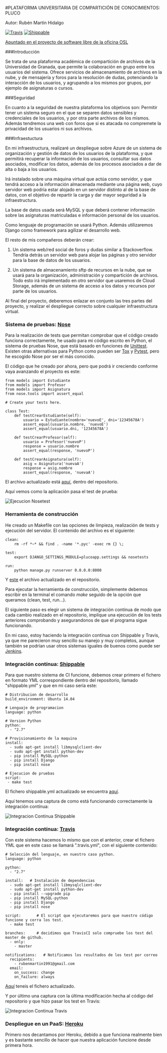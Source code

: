 #PLATAFORMA UNIVERSITARIA DE COMPARTICIÓN DE CONOCIMIENTOS: PLUCO

Autor: Rubén Martín Hidalgo

[![Travis](https://secure.travis-ci.org/romilgildo/IV-PLUCO-RMH.png)](http://travis-ci.org/romilgildo/IV-PLUCO-RMH) [![Shippable](https://img.shields.io/shippable/561d708d1895ca44741d9f63.svg)](https://app.shippable.com/projects/561d708d1895ca44741d9f63)

[Apuntado en el proyecto de software libre de la oficina OSL](http://osl.ugr.es/bases-de-los-premios-a-proyectos-libres-de-la-ugr/)

###Introducción

Se trata de una plataforma académica de compartición de archivos de la Universidad de Granada, que permite la colaboración en grupo entre los usuarios del sistema. Ofrece servicios de almacenamiento de archivos en la nube, y de mensajería y foros para la resolución de dudas, potenciando la interacción de los usuarios, y agrupando a los mismos por grupos, por ejemplo de asignaturas o cursos.

###Seguridad

En cuanto a la seguridad de nuestra plataforma los objetivos son: Permitir tener un sistema seguro en el que se separen datos sensibles y credenciales de los usuarios, y por otra parte archivos de los mismos. Además tendremos una web con foros que si es atacada no compremete la privacidad de los usuarios ni sus archivos.

###Infraestuctura

En mi infraestructura, realizaré un despliegue sobre Azure de un sistema de organización y gestión de datos de los usuarios de la plataforma, y que permitirá recuperar la información de los usuarios, consultar sus datos asociados, modificar los datos, además de los procesos asociados a dar de alta o baja a los usuarios. 

Irá instalado sobre una máquina virtual que actúa como servidor, y que tendrá acceso a la información almacenada mediante una página web, cuyo servidor web podría estar alojado en un servidor distinto al de la base de datos, con el objetivo de repartir la carga y dar mayor seguridad a la infraestructura. 

La base de datos usada será MySQL y que deberá contener información sobre las asignaturas matriculadas e información personal de los usuarios. 

Como lenguaje de programación se usará Python. Además utilizaremos Django como framework para agilizar el desarrollo web.  

El resto de mis compañeros deberán crear: 

1. Un sistema web/red social de foros y dudas similar a Stackoverflow. Tendría detrás un servidor web para alojar las páginas y otro servidor para la base de datos de los usuarios.

2. Un sistema de almacenamiento sftp de recursos en la nube, que se usará para la organización, administración y compartición de archivos. Todo esto irá implementado en otro servidor que usaremos de Cloud Storage, además de un sistema de acceso a los datos y recursos por parte de los usuarios.

Al final del proyecto, deberemos enlazar en conjunto las tres partes del proyecto, y realizar el despliegue correcto sobre cualquier infraestructura virtual.

### Sistema de pruebas: [Nose](https://nose.readthedocs.org/en/latest/)

Para la realización de tests que permitan comprobar que el código creado funciona correctamente, he usado para mi código escrito en Python, el sistema de pruebas Nose, que está basado en funciones de [Unittest](https://docs.python.org/2/library/unittest.html). Existen otras alternativas para Python como pueden ser [Tox](https://testrun.org/tox/latest/) y [Pytest](http://pytest.org/latest/), pero he escogido Nose por ser el más conocido.

El código que he creado por ahora, pero que podrá ir creciendo conforme vaya avanzando el proyecto es este:

```
from models import Estudiante
from models import Profesor
from models import Asignatura
from nose.tools import assert_equal

# Create your tests here.

class Test:
	def testCrearEstudiante(self):
		usuario = Estudiante(nombre='nuevoE', dni='12345678A')
		assert_equal(usuario.nombre, 'nuevoE')
		assert_equal(usuario.dni, '12345678A')
		
	def testCrearProfesor(self):
		usuario = Profesor('nuevoP')
		response = usuario.nombre
		assert_equal(response, 'nuevoP') 
		
	def testCrearAsignatura(self):
		asig = Asignatura('nuevaA')
		response = asig.nombre
		assert_equal(response, 'nuevaA') 
```

El archivo actualizado está [aquí](https://github.com/romilgildo/IV-PLUCO-RMH/blob/master/plucoapp/tests.py), dentro del repositorio.

Aquí vemos como la aplicación pasa el test de prueba:

![Ejecucion Nosetest](https://www.dropbox.com/s/uaqyie3raze79ib/nosetest.png?dl=1)

### Herramienta de construcción

He creado un Makefile con las opciones de limpieza, realización de tests y ejecución del servidor. El contenido del archivo es el siguiente:

```
clean:
	rm -rf *~* && find . -name '*.pyc' -exec rm {} \;

test: 
	export DJANGO_SETTINGS_MODULE=plucoapp.settings && nosetests
	
run:
	python manage.py runserver 0.0.0.0:8000

```

Y [este](https://github.com/romilgildo/IV-PLUCO-RMH/blob/master/Makefile) el archivo actualizado en el repositorio.

Para ejecutar la herramienta de construcción, simplemente debemos escribir en la terminal el comando *make* seguido de la opción que queramos (clean, test, run...).

El siguiente paso es elegir un sistema de integración contínua de modo que cada cambio realizado en el repositorio, implique una ejecución de los tests anteriores comprobando y asegurandonos de que el programa sigue funcionando.

En mi caso, estoy haciendo la integración contínua con Shippable y Travis, ya que me parecieron muy sencillo su manejo y muy completos, aunque también se podrían usar otros sistemas iguales de buenos como puede ser [Jenkins](https://jenkins-ci.org/). 

### Integración contínua: [Shippable](https://www.shippable.com/)

Para que nuestro sistema de CI funcione, debemos crear primero el fichero en formato YML correspondiente dentro del repositorio, llamado "shippable.yml" y que en mi caso sería este:

```
# Distribucion de desarrollo
build_environment: Ubuntu 14.04

# Lenguaje de programacion
language: python

# Version Python
python:
  - "2.7"

# Provisionamiento de la maquina
install:  
  - sudo apt-get install libmysqlclient-dev
  - sudo apt-get install python-dev
  - pip install MySQL-python
  - pip install Django 
  - pip install nose
  
# Ejecucion de pruebas
script:
 - make test
```
 
El fichero shippable.yml actualizado se encuentra [aquí](https://github.com/romilgildo/IV-PLUCO-RMH/blob/master/shippable.yml).
 
Aquí tenemos una captura de como está funcionando correctamente la integración contínua:
 
![Integracion Continua Shippable](https://www.dropbox.com/s/s02yu9vycleuogg/ShippableCI.PNG?dl=1)

### Integración contínua: [Travis](https://travis-ci.org/)

Con este sistema hacemos lo mismo que con el anterior, crear el fichero YML que en este caso se llamará ".travis.yml", con el siguiente contenido:

```
# Selección del lenguaje, en nuestro caso python. 
language: python   

python:
  - "2.7" 

install:   # Instalación de dependencias
  - sudo apt-get install libmysqlclient-dev
  - sudo apt-get install python-dev
  - pip install --upgrade pip
  - pip install MySQL-python
  - pip install Django 
  - pip install nose  

script:       # El script que ejecutaremos para que nuestro código funcione y corra los test.
  - make test

branches:     # decidimos que TravisCI solo compruebe los test del master de github.
  - only:
    - master

notifications:   # Notificamos los resultados de los test por correo
  recipients:
    - rubenmartin1991@gmail.com
  email:
    on_success: change
    on_failure: always

```

[Aquí](https://github.com/romilgildo/IV-PLUCO-RMH/blob/master/.travis.yml) teneis el fichero actualizado.

Y por último una captura con la última modificación hecha al código del repositorio y que hizo pasar los test en Travis:

![Integracion Continua Travis](https://www.dropbox.com/s/gtt7w9vrilja1wr/TravisCI.PNG?dl=1)

### Despliegue en un PaaS: [Heroku](https://www.heroku.com/)

Primero nos decantamos por Heroku, debido a que funciona realmente bien y es bastante sencillo de hacer que nuestra aplicación funcione desde primera hora.

